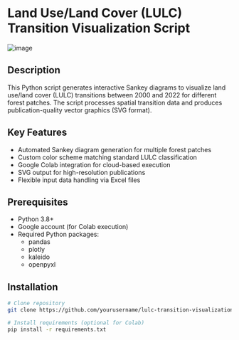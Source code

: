 # Land Use/Land Cover (LULC) Transition Visualization Script

![image](https://github.com/user-attachments/assets/99331d6f-5263-4ad1-92a7-6704ce7cfacb)

## Description
This Python script generates interactive Sankey diagrams to visualize land use/land cover (LULC) transitions between 2000 and 2022 for different forest patches. The script processes spatial transition data and produces publication-quality vector graphics (SVG format).

## Key Features
- Automated Sankey diagram generation for multiple forest patches
- Custom color scheme matching standard LULC classification
- Google Colab integration for cloud-based execution
- SVG output for high-resolution publications
- Flexible input data handling via Excel files

## Prerequisites
- Python 3.8+
- Google account (for Colab execution)
- Required Python packages:
  - pandas
  - plotly
  - kaleido
  - openpyxl

## Installation
```bash
# Clone repository
git clone https://github.com/yourusername/lulc-transition-visualization.git

# Install requirements (optional for Colab)
pip install -r requirements.txt
